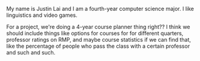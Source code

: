 My name is Justin Lai and I am a fourth-year computer science major. I like linguistics and video games.

For a project, we're doing a 4-year course planner thing right?? I think we should include things like options for courses for for different quarters, professor ratings on RMP, and maybe course statistics if we can find that, like the percentage of people who pass the class with a certain professor and such and such.